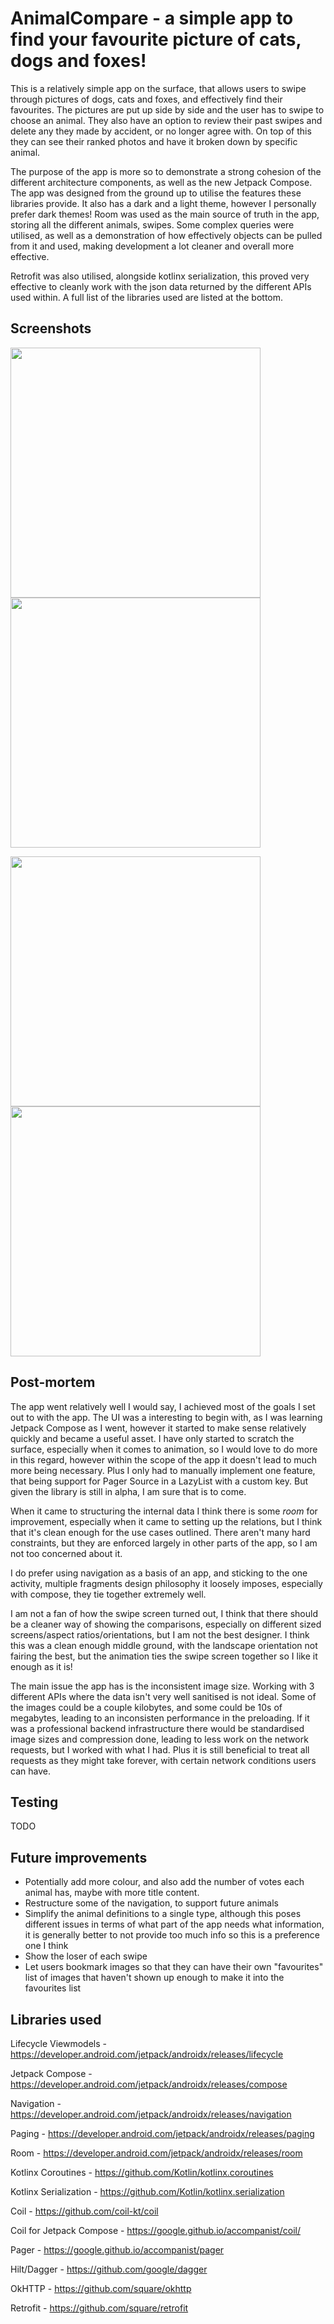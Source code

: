 # AnimalCompare - a simple app to find your favourite picture of cats, dogs and foxes!

This is a relatively simple app on the surface, that allows users to swipe through pictures of dogs, cats and foxes, and effectively find their favourites. The pictures are put up side by side and the user has to swipe to choose an animal. They also have an option to review their past swipes and delete any they made by accident, or no longer agree with. On top of this they can see their ranked photos and have it broken down by specific animal.

The purpose of the app is more so to demonstrate a strong cohesion of the different architecture components, as well as the new Jetpack Compose. The app was designed from the ground up to utilise the features these libraries provide. It also has a dark and a light theme, however I personally prefer dark themes! Room was used as the main source of truth in the app, storing all the different animals, swipes. Some complex queries were utilised, as well as a demonstration of how effectively objects can be pulled from it and used, making development a lot cleaner and overall more effective.

Retrofit was also utilised, alongside kotlinx serialization, this proved very effective to cleanly work with the json data returned by the different APIs used within. A full list of the libraries used are listed at the bottom.

## Screenshots

<img src="resources/cat_swipe.jpg" width="400px" /> <img src="resources/dog_swipe.jpg" width="400px" />


<img src="resources/review.jpg" width="400px" /> <img src="resources/favourites.jpg" width="400px" />

## Post-mortem

The app went relatively well I would say, I achieved most of the goals I set out to with the app. The UI was a interesting to begin with, as I was learning Jetpack Compose as I went, however it started to make sense relatively quickly and became a useful asset. I have only started to scratch the surface, especially when it comes to animation, so I would love to do more in this regard, however within the scope of the app it doesn't lead to much more being necessary. Plus I only had to manually implement one feature, that being support for Pager Source in a LazyList with a custom key. But given the library is still in alpha, I am sure that is to come.

When it came to structuring the internal data I think there is some *room* for improvement, especially when it came to setting up the relations, but I think that it's clean enough for the use cases outlined. There aren't many hard constraints, but they are enforced largely in other parts of the app, so I am not too concerned about it.

I do prefer using navigation as a basis of an app, and sticking to the one activity, multiple fragments design philosophy it loosely imposes, especially with compose, they tie together extremely well. 

I am not a fan of how the swipe screen turned out, I think that there should be a cleaner way of showing the comparisons, especially on different sized screens/aspect ratios/orientations, but I am not the best designer. I think this was a clean enough middle ground, with the landscape orientation not fairing the best, but the animation ties the swipe screen together so I like it enough as it is!

The main issue the app has is the inconsistent image size. Working with 3 different APIs where the data isn't very well sanitised is not ideal. Some of the images could be a couple kilobytes, and some could be 10s of megabytes, leading to an inconsisten performance in the preloading. If it was a professional backend infrastructure there would be standardised image sizes and compression done, leading to less work on the network requests, but I worked with what I had. Plus it is still beneficial to treat all requests as they might take forever, with certain network conditions users can have.

## Testing

TODO

## Future improvements

- Potentially add more colour, and also add the number of votes each animal has, maybe with more title content.
- Restructure some of the navigation, to support future animals
- Simplify the animal definitions to a single type, although this poses different issues in terms of what part of the app needs what information, it is generally better to not provide too much info so this is a preference one I think
- Show the loser of each swipe
- Let users bookmark images so that they can have their own "favourites" list of images that haven't shown up enough to make it into the favourites list

## Libraries used

Lifecycle Viewmodels - https://developer.android.com/jetpack/androidx/releases/lifecycle

Jetpack Compose - https://developer.android.com/jetpack/androidx/releases/compose

Navigation - https://developer.android.com/jetpack/androidx/releases/navigation

Paging - https://developer.android.com/jetpack/androidx/releases/paging

Room - https://developer.android.com/jetpack/androidx/releases/room


Kotlinx Coroutines - https://github.com/Kotlin/kotlinx.coroutines

Kotlinx Serialization - https://github.com/Kotlin/kotlinx.serialization


Coil - https://github.com/coil-kt/coil


Coil for Jetpack Compose - https://google.github.io/accompanist/coil/

Pager - https://google.github.io/accompanist/pager


Hilt/Dagger - https://github.com/google/dagger


OkHTTP - https://github.com/square/okhttp

Retrofit - https://github.com/square/retrofit
